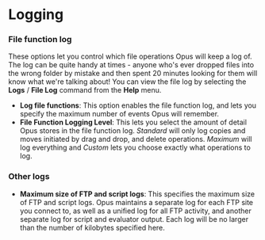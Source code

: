 # Logging

### File function log

These options let you control which file operations Opus will keep a log of. The log can be quite handy at times - anyone who's ever dropped files into the wrong folder by mistake and then spent 20 minutes looking for them will know what we're talking about! You can view the file log by selecting the **Logs** / **File Log** command from the **Help** menu.

- **Log file functions**: This option enables the file function log, and lets you specify the maximum number of events Opus will remember.
- **File Function Logging Level**: This lets you select the amount of detail Opus stores in the file function log. *Standard* will only log copies and moves initiated by drag and drop, and delete operations. *Maximum* will log everything and *Custom* lets you choose exactly what operations to log.

### Other logs

- **Maximum size of FTP and script logs**: This specifies the maximum size of FTP and script logs. Opus maintains a separate log for each FTP site you connect to, as well as a unified log for all FTP activity, and another separate log for script and evaluator output. Each log will be no larger than the number of kilobytes specified here.
